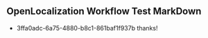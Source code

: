## OpenLocalization Workflow Test MarkDown
* 3ffa0adc-6a75-4880-b8c1-861baf1f937b thanks!

<!--HONumber=Jul16_HO4-->


